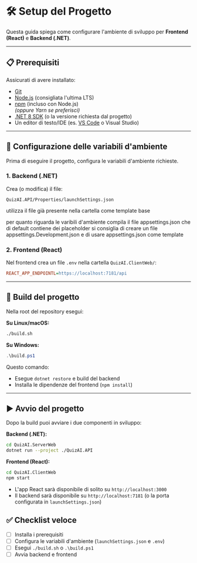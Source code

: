 # 🛠️ Setup del Progetto

Questa guida spiega come configurare l'ambiente di sviluppo per **Frontend (React)** e **Backend (.NET)**.

---

## 📋 Prerequisiti

Assicurati di avere installato:

- [Git](https://git-scm.com/)
- [Node.js](https://nodejs.org/) (consigliata l'ultima LTS)
- [npm](https://www.npmjs.com/) (incluso con Node.js)  
  *(oppure Yarn se preferisci)*
- [.NET 8 SDK](https://dotnet.microsoft.com/download/dotnet) (o la versione richiesta dal progetto)
- Un editor di testo/IDE (es. [VS Code](https://code.visualstudio.com/) o Visual Studio)

---

## 🔑 Configurazione delle variabili d'ambiente

Prima di eseguire il progetto, configura le variabili d'ambiente richieste.

### 1. Backend (.NET)

Crea (o modifica) il file:
```
QuizAI.API/Properties/launchSettings.json
```
utilizza il file già presente nella cartella come template base

per quanto riguarda le varibili d'ambiente compila il file appsettings.json che di default contiene dei placeholder
si consiglia di creare un file appsettings.Development.json e di usare appsettings.json come template

### 2. Frontend (React)

Nel frontend crea un file `.env` nella cartella `QuizAI.ClientWeb/`:

```ini
REACT_APP_ENDPOINTL=https://localhost:7181/api
```

---

## 🚀 Build del progetto

Nella root del repository esegui:

**Su Linux/macOS:**
```bash
./build.sh
```

**Su Windows:**
```powershell
.\build.ps1
```

Questo comando:
- Esegue `dotnet restore` e build del backend
- Installa le dipendenze del frontend (`npm install`)

---

## ▶️ Avvio del progetto

Dopo la build puoi avviare i due componenti in sviluppo:

**Backend (.NET):**
```bash
cd QuizAI.ServerWeb
dotnet run --project ./QuizAI.API
```

**Frontend (React):**
```bash
cd QuizAI.ClientWeb
npm start
```

- L'app React sarà disponibile di solito su `http://localhost:3000`
- Il backend sarà disponibile su `http://localhost:7181` (o la porta configurata in `launchSettings.json`)

## ✅ Checklist veloce

- [ ] Installa i prerequisiti
- [ ] Configura le variabili d'ambiente (`launchSettings.json` e `.env`)
- [ ] Esegui `./build.sh` o `.\build.ps1`
- [ ] Avvia backend e frontend